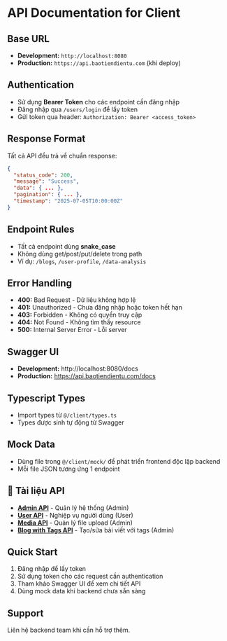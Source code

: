 # API Documentation for Client

## Base URL
- **Development:** `http://localhost:8080`
- **Production:** `https://api.baotiendientu.com` (khi deploy)

## Authentication
- Sử dụng **Bearer Token** cho các endpoint cần đăng nhập
- Đăng nhập qua `/users/login` để lấy token
- Gửi token qua header: `Authorization: Bearer <access_token>`

## Response Format
Tất cả API đều trả về chuẩn response:
```json
{
  "status_code": 200,
  "message": "Success",
  "data": { ... },
  "pagination": { ... },
  "timestamp": "2025-07-05T10:00:00Z"
}
```

## Endpoint Rules
- Tất cả endpoint dùng **snake_case**
- Không dùng get/post/put/delete trong path
- Ví dụ: `/blogs`, `/user-profile`, `/data-analysis`

## Error Handling
- **400:** Bad Request - Dữ liệu không hợp lệ
- **401:** Unauthorized - Chưa đăng nhập hoặc token hết hạn
- **403:** Forbidden - Không có quyền truy cập
- **404:** Not Found - Không tìm thấy resource
- **500:** Internal Server Error - Lỗi server

## Swagger UI
- **Development:** http://localhost:8080/docs
- **Production:** https://api.baotiendientu.com/docs

## Typescript Types
- Import types từ `@/client/types.ts`
- Types được sinh tự động từ Swagger

## Mock Data
- Dùng file trong `@/client/mock/` để phát triển frontend độc lập backend
- Mỗi file JSON tương ứng 1 endpoint

## 📁 Tài liệu API

- [**Admin API**](./admin-api.md) - Quản lý hệ thống (Admin)
- [**User API**](./user-api.md) - Nghiệp vụ người dùng (User)
- [**Media API**](./media-api.md) - Quản lý file upload (Admin)
- [**Blog with Tags API**](./blog-api-with-tags.md) - Tạo/sửa bài viết với tags (Admin)

## Quick Start
1. Đăng nhập để lấy token
2. Sử dụng token cho các request cần authentication
3. Tham khảo Swagger UI để xem chi tiết API
4. Dùng mock data khi backend chưa sẵn sàng

## Support
Liên hệ backend team khi cần hỗ trợ thêm. 